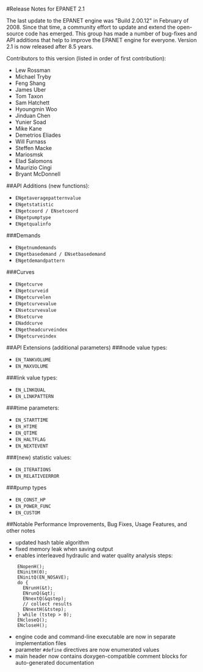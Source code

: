#Release Notes for EPANET 2.1

The last update to the EPANET engine was "Build 2.00.12" in February of 2008. Since that time, a community effort to update and extend the open-source code has emerged. This group has made a number of bug-fixes and API additions that help to improve the EPANET engine for everyone. Version 2.1 is now released after 8.5 years.

Contributors to this version (listed in order of first contribution):

- Lew Rossman
- Michael Tryby
- Feng Shang
- James Uber
- Tom Taxon
- Sam Hatchett
- Hyoungmin Woo
- Jinduan Chen
- Yunier Soad
- Mike Kane
- Demetrios Eliades
- Will Furnass
- Steffen Macke
- Mariosmsk
- Elad Salomons
- Maurizio Cingi
- Bryant McDonnell

##API Additions (new functions):
- `ENgetaveragepatternvalue`
- `ENgetstatistic`
- `ENgetcoord / ENsetcoord`
- `ENgetpumptype`
- `ENgetqualinfo`

###Demands
- `ENgetnumdemands`
- `ENgetbasedemand / ENsetbasedemand`
- `ENgetdemandpattern`

###Curves
- `ENgetcurve`
- `ENgetcurveid`
- `ENgetcurvelen`
- `ENgetcurvevalue`
- `ENsetcurvevalue`
- `ENsetcurve`
- `ENaddcurve`
- `ENgetheadcurveindex`
- `ENgetcurveindex`


##API Extensions (additional parameters)
###node value types:
- `EN_TANKVOLUME`
- `EN_MAXVOLUME`

###link value types:
- `EN_LINKQUAL`
- `EN_LINKPATTERN`

###time parameters:
- `EN_STARTTIME`
- `EN_HTIME`
- `EN_QTIME`
- `EN_HALTFLAG`
- `EN_NEXTEVENT`

###(new) statistic values:
- `EN_ITERATIONS`
- `EN_RELATIVEERROR`

###pump types
- `EN_CONST_HP`
- `EN_POWER_FUNC`
- `EN_CUSTOM`

##Notable Performance Improvements, Bug Fixes, Usage Features, and other notes
- updated hash table algorithm
- fixed memory leak when saving output
- enables interleaved hydraulic and water quality analysis steps:

```
	ENopenH();
	ENinitH(0);
	ENinitQ(EN_NOSAVE);
	do {
	  ENrunH(&t);
	  ENrunQ(&qt);
	  ENnextQ(&qstep);
	  // collect results
	  ENnextH(&tstep);
	} while (tstep > 0);
	ENcloseQ();
	ENcloseH();
```

- engine code and command-line executable are now in separate implementation files
- parameter `#define` directives are now enumerated values
- main header now contains doxygen-compatible comment blocks for auto-generated documentation





